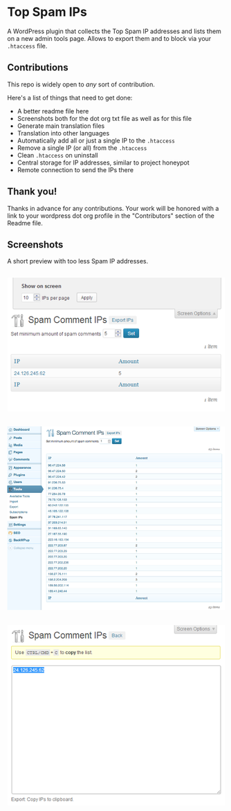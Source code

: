 # Top Spam IPs

A WordPress plugin that collects the Top Spam IP addresses and lists them on a new admin
tools page. Allows to export them and to block via your `.htaccess` file.

## Contributions

This repo is widely open to _any_ sort of contribution.

Here's a list of things that need to get done:

 * A better readme file here
 * Screenshots both for the dot org txt file as well as for this file
 * Generate main translation files
 * Translation into other languages
 * Automatically add all or just a single IP to the `.htaccess`
 * Remove a single IP (or all) from the `.htaccess`
 * Clean `.htaccess` on uninstall
 * Central storage for IP addresses, similar to project honeypot
 * Remote connection to send the IPs there

## Thank you!

 Thanks in advance for any contributions. Your work will be honored with a link to your
 wordpress dot org profile in the "Contributors" section of the Readme file.

## Screenshots

A short preview with too less Spam IP addresses.

![The IP list screen. Per page, minimum amount and sort order configurable.](screenshot-1.png "List Screen")
---
![The IP list screen.](screenshot-3.png "List Screen")
---
![The export screen. The IP addresses come pre selected. Just copy them to clipboard.](screenshot-2.png "Export Screen")
---